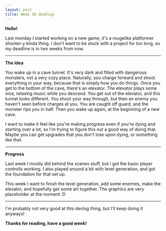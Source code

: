 ```yaml
---
layout: post
title: Week 38 devblog
---
```


**Hello!**

Last monday I started working on a new game, it's a rougelike platformer shooter-y kinda thing.
I don't want to be stuck with a project for too long, so my deadline is in two weeks from now.


----------


**The idea**

You wake up in a cave tunnel. It's very dark and filled with dangerous monsters, not a very cozy place. Naturally, you charge forward and shoot everything in your way, because that is simply how you do things. Once you get to the bottom of the cave, there's an elevator. The elevator plays some nice, relaxing music while you descend. You get out of the elevator, and this tunnel looks different. You shoot your way through, but then an enemy you haven't seen before charges at you. You are caught off guard, and the monster rips you in half.
Then you wake up again, at the beginning of a new cave.

I want to make it feel like you're making progress even if you're dying and starting over a lot, so I'm trying to figure this out a good way of doing that. Maybe you can get upgrades that you don't lose upon dying, or something like that.


----------

**Progress**

Last week I mostly did behind the scenes stuff, but I got the basic player controlls working. I also played around a bit with level generation, and got the foundation for that set up.

This week I want to finish the level generation, add some enemies, make the elevator, and hopefully get some art together. The graphics are very placeholder at the moment :D

----------

I'm probably not very good at this devlog thing, but I'll keep doing it anyways!

**Thanks for reading, have a good week!**


